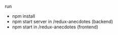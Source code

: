 run
 - npm install
 - npm start server in /redux-anecdotes (backend)
 - npm start in /redux-anecdotes (frontend)